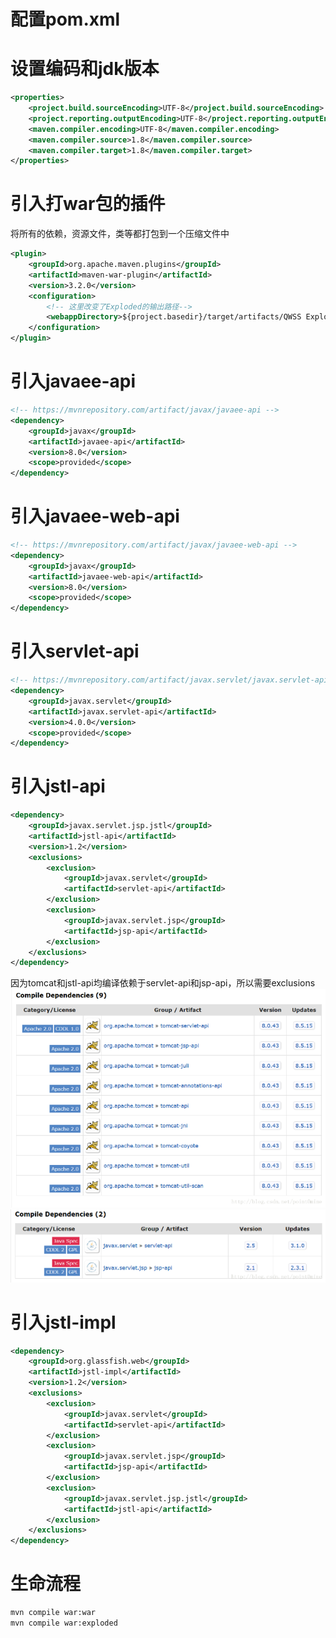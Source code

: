# 配置pom.xml

# 设置编码和jdk版本

```xml
<properties>
	<project.build.sourceEncoding>UTF-8</project.build.sourceEncoding>
	<project.reporting.outputEncoding>UTF-8</project.reporting.outputEncoding>
	<maven.compiler.encoding>UTF-8</maven.compiler.encoding>
	<maven.compiler.source>1.8</maven.compiler.source>
	<maven.compiler.target>1.8</maven.compiler.target>
</properties>
```

# 引入打war包的插件

将所有的依赖，资源文件，类等都打包到一个压缩文件中

```xml
<plugin>
	<groupId>org.apache.maven.plugins</groupId>
	<artifactId>maven-war-plugin</artifactId>
	<version>3.2.0</version>
	<configuration>
		<!-- 这里改变了Exploded的输出路径-->
		<webappDirectory>${project.basedir}/target/artifacts/QWSS Exploded</webappDirectory>
	</configuration>
</plugin>
```

# 引入javaee-api

```xml
<!-- https://mvnrepository.com/artifact/javax/javaee-api -->
<dependency>
	<groupId>javax</groupId>
	<artifactId>javaee-api</artifactId>
	<version>8.0</version>
	<scope>provided</scope>
</dependency>
```

# 引入javaee-web-api

```xml
<!-- https://mvnrepository.com/artifact/javax/javaee-web-api -->
<dependency>
	<groupId>javax</groupId>
	<artifactId>javaee-web-api</artifactId>
	<version>8.0</version>
	<scope>provided</scope>
</dependency>
```

# 引入servlet-api

```xml
<!-- https://mvnrepository.com/artifact/javax.servlet/javax.servlet-api -->
<dependency>
	<groupId>javax.servlet</groupId>
	<artifactId>javax.servlet-api</artifactId>
	<version>4.0.0</version>
	<scope>provided</scope>
</dependency>
```

# 引入jstl-api

```xml
<dependency>
	<groupId>javax.servlet.jsp.jstl</groupId>
	<artifactId>jstl-api</artifactId>
	<version>1.2</version>
	<exclusions>
		<exclusion>
			<groupId>javax.servlet</groupId>
			<artifactId>servlet-api</artifactId>
		</exclusion>
		<exclusion>
			<groupId>javax.servlet.jsp</groupId>
			<artifactId>jsp-api</artifactId>
		</exclusion>
	</exclusions>
</dependency>
```
因为tomcat和jstl-api均编译依赖于servlet-api和jsp-api，所以需要exclusions
![intellij_maven_23](imgs/intellij_maven_23.png)
![intellij_maven_24](imgs/intellij_maven_24.png)

# 引入jstl-impl

```xml
<dependency>
	<groupId>org.glassfish.web</groupId>
	<artifactId>jstl-impl</artifactId>
	<version>1.2</version>
	<exclusions>
		<exclusion>
			<groupId>javax.servlet</groupId>
			<artifactId>servlet-api</artifactId>
		</exclusion>
		<exclusion>
			<groupId>javax.servlet.jsp</groupId>
			<artifactId>jsp-api</artifactId>
		</exclusion>
		<exclusion>
			<groupId>javax.servlet.jsp.jstl</groupId>
			<artifactId>jstl-api</artifactId>
		</exclusion>
	</exclusions>
</dependency> 
```

#  生命流程

```bash
mvn compile war:war
mvn compile war:exploded
```